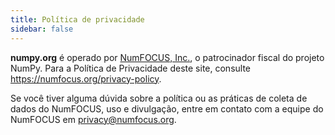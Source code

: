 ```yaml
---
title: Política de privacidade
sidebar: false
---
```


**numpy.org** é operado por [NumFOCUS, Inc.](https://numfocus.org), o patrocinador fiscal do projeto NumPy. Para a Política de Privacidade deste site, consulte https://numfocus.org/privacy-policy.

Se você tiver alguma dúvida sobre a política ou as práticas de coleta de dados do NumFOCUS, uso e divulgação, entre em contato com a equipe do NumFOCUS em privacy@numfocus.org.





 




